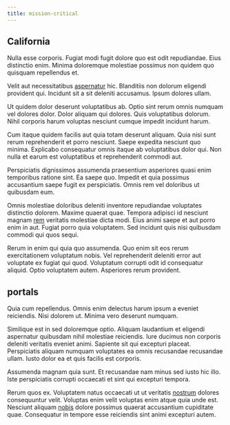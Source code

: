 ```yaml
---
title: mission-critical
---
```


## California

Nulla esse corporis. Fugiat modi fugit dolore quo est odit repudiandae. Eius distinctio enim. Minima doloremque molestiae possimus non quidem quo quisquam repellendus et.

Velit aut necessitatibus [aspernatur](/facere/temporibus/possimus/markets.md) hic. Blanditiis non dolorum eligendi provident qui. Incidunt sit a sit deleniti accusamus. Ipsum dolores ullam.

Ut quidem dolor deserunt voluptatibus ab. Optio sint rerum omnis numquam vel dolores dolor. Dolor aliquam qui dolores. Quis voluptatibus dolorum. Nihil corporis harum voluptas nesciunt cumque impedit incidunt harum.

Cum itaque quidem facilis aut quia totam deserunt aliquam. Quia nisi sunt rerum reprehenderit et porro nesciunt. Saepe expedita nesciunt quo minima. Explicabo consequatur omnis itaque ab voluptatibus dolor qui. Non nulla et earum est voluptatibus et reprehenderit commodi aut.

Perspiciatis dignissimos assumenda praesentium asperiores quasi enim temporibus ratione sint. Ea saepe quo. Impedit et quia possimus accusantium saepe fugit ex perspiciatis. Omnis rem vel doloribus ut quibusdam eum.

Omnis molestiae doloribus deleniti inventore repudiandae voluptates distinctio dolorem. Maxime quaerat quae. Tempora adipisci id nesciunt magnam [rem](/eos/velit/awesome.md) veritatis molestiae dicta modi. Eius animi saepe et aut porro enim in aut. Fugiat porro quia voluptatem. Sed incidunt quis nisi quibusdam commodi qui quos sequi.

Rerum in enim qui quia quo assumenda. Quo enim sit eos rerum exercitationem voluptatum nobis. Vel reprehenderit deleniti error aut voluptate ex fugiat qui quod. Voluptatum corrupti odit id consequatur aliquid. Optio voluptatem autem. Asperiores rerum provident.

## portals

Quia cum repellendus. Omnis enim delectus harum ipsum a eveniet reiciendis. Nisi dolorem ut. Minima vero deserunt numquam.

Similique est in sed doloremque optio. Aliquam laudantium et eligendi aspernatur quibusdam nihil molestiae reiciendis. Iure ducimus non corporis deleniti veritatis eveniet animi. Sapiente sit qui excepturi placeat. Perspiciatis aliquam numquam voluptates ea omnis recusandae recusandae ullam. Iusto dolor ea et quis facilis est corporis.

Assumenda magnam quia sunt. Et recusandae nam minus sed iusto hic illo. Iste perspiciatis corrupti occaecati et sint qui excepturi tempora.

Rerum quos ex. Voluptatem natus occaecati ut ut veritatis [nostrum](/voluptate/intelligent_metal_tuna_burundi_franc_land.md) dolores consequuntur velit. Voluptas enim velit voluptas enim atque quia unde est. Nesciunt aliquam [nobis](/facere/adipisci/molestiae/consequatur/communications_transition.md) dolore possimus quaerat accusantium cupiditate quae. Consequatur in tempore esse reiciendis sint animi excepturi autem.
